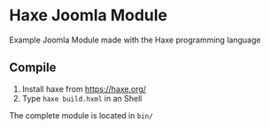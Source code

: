 # Haxe Joomla Module
Example Joomla Module made with the Haxe programming language

## Compile
1. Install haxe from https://haxe.org/
2. Type `haxe build.hxml` in an Shell

The complete module is located in `bin/`